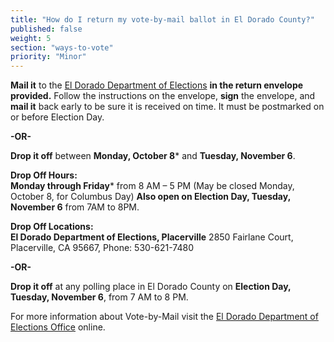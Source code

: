 ```yaml
---
title: "How do I return my vote-by-mail ballot in El Dorado County?"
published: false
weight: 5
section: "ways-to-vote"
priority: "Minor"
---
```


**Mail it** to the [El Dorado Department of Elections](#section-election-office-contact) **in the return envelope provided.** Follow the instructions on the envelope, **sign** the envelope, and **mail it** back early to be sure it is received on time. It must be postmarked on or before Election Day.  

 **-OR-**  

**Drop it off** between **Monday, October 8*** and **Tuesday, November 6**.  

**Drop Off Hours:**  
**Monday through Friday*** from 8 AM – 5 PM (May be closed Monday, October 8, for Columbus Day) 
**Also open on Election Day, Tuesday, November 6** from 7AM to 8PM.  

**Drop Off Locations:**  
**El Dorado Department of Elections, Placerville** 2850 Fairlane Court, Placerville, CA 95667, Phone: 530-621-7480  
 
 **-OR-**  

**Drop it off** at any polling place in El Dorado County on **Election Day, Tuesday, November 6**, from 7 AM to 8 PM.  

For more information about Vote-by-Mail visit the [El Dorado Department of Elections Office](https://www.edcgov.us/Government/Elections) online.  
